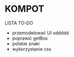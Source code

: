 # KOMPOT
LISTA TO-DO
* przemodelować UI xddddd
* poprawić getBox
* polskie znaki 
* wykorzystanie css
